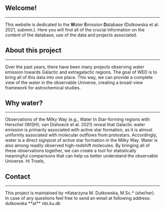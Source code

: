 ## Welcome!
<hr>

This website is dedicated to the **W**ater **E**mission **D**atabase (Dutkowska et al. 2021, submm.). Here you will find all of the crucial information on the content of the database, use of the data and projects associated. 

## About this project
<hr>

Over the past years, there have been many projects observing water emission towards Galactic and extragalactic regions. The goal of WED is to bring all of this data into one place. This way, we can provide a complete view of the water in the observable Universe, creating a broad-view framework for astrochemical studies. 

## Why water?
<hr>

Observations of the Milky Way (e.g., Water In Star-forming regions with Herschel (WISH); van Dishoeck et al. 2021) reveal that Galactic water emission is primarily associated with active star formation, as it is almost uniformly associated with molecular outflows from protostars. Accordingly, water is a direct signpost of active star formation in the Milky Way. Water is also among readily observed high-redshift molecules. By bringing all of these observations together, we can create a tool for statistically meaningful comparisons that can help us better understand the observable Universe. Hi Troels,

## Contact
<hr>
This project is maintained by *Katarzyna M. Dutkowska, M.Sc.* (she/her). In case of any questions feel free to send an email at following address: dutkowska **at** nbi.ku.dk
